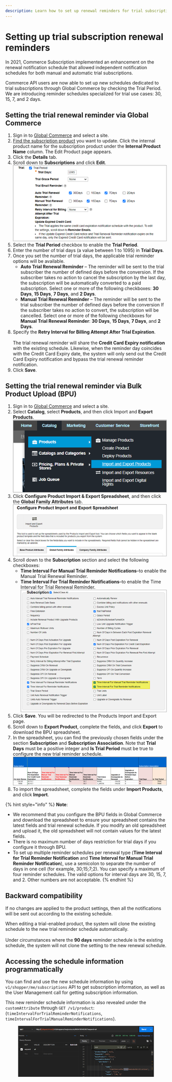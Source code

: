 ```yaml
---
description: Learn how to set up renewal reminders for trial subscriptions.
---
```


# Setting up trial subscription renewal reminders

In 2021, Commerce Subscription implemented an enhancement on the renewal notification schedule that allowed independent notification schedules for both manual and automatic trial subscriptions.

Commerce API users are now able to set up new schedules dedicated to trial subscriptions through Global Commerce by checking the Trial Period. We are introducing reminder schedules specialized for trial use cases: 30, 15, 7, and 2 days.


Setting the trial renewal reminder via Global Commerce
------------------------------------------------------

1. Sign in to [Global Commerce](https://gc.digitalriver.com/gc/ent/login.do) and select a site.
2. [Find the subscription product](https://help.digitalriver.com/help/gc/Products/All-Products/Editing-a-product.htm#HowToSearchForProduct) you want to update. Click the internal product name for the subscription product under the **Internal Product Name** column. The Edit Product page appears.
3. Click the **Details** tab.
4. Scroll down to **Subscriptions** and click **Edit**. \
   <img src="../../../.gitbook/assets/trialsubscription.png" alt="" data-size="original">&#x20;
5. Select the **Trial Period** checkbox to enable the **Trial Period**.
6. Enter the number of trial days (a value between 1 to 1095) in **Trial Days**.
7. Once you set the number of trial days, the applicable trial reminder options will be available.&#x20;
   * &#x20;**Auto Trial Renewal Reminder** – The reminder will be sent to the trial subscriber the number of defined days before the conversion. If the subscriber takes no action to cancel the subscription by the last day, the subscription will be automatically converted to a paid subscription. Select one or more of the following checkboxes: **30 Days**, **15 Days**, **7 Days**, and **2 Days**.&#x20;
   * **Manual Trial Renewal Reminder** – The reminder will be sent to the trial subscriber the number of defined days before the conversion If the subscriber takes no action to convert, the subscription will be cancelled.  Select one or more of the following checkboxes for **Manual Trial Renewal Reminder**: **30 Days**, **15 Days**, **7 Days**, and **2 Days**.
8. Specify the **Retry Interval for Billing Attempt After Trial Expiration**.\
   \
   The trial renewal reminder will share the **Credit Card Expiry notification** with the existing schedule. Likewise, when the reminder day coincides with the Credit Card Expiry date, the system will only send out the Credit Card Expiry notification and bypass the trial renewal reminder notification.
9. Click **Save**.

## Setting the trial renewal reminder via Bulk Product Upload (BPU)

1. Sign in to [Global Commerce](https://gc.digitalriver.com/gc/ent/login.do) and select a site.
2. Select **Catalog**, select **Products**, and then click Import and **Export Products**. \
   <img src="../../../.gitbook/assets/importandexportproducts.png" alt="" data-size="original">&#x20;
3. Click **Configure Product Import & Export Spreadsheet**, and then click the **Global Family Attributes** tab. \
   <img src="../../../.gitbook/assets/configureproductimport.png" alt="" data-size="original">&#x20;
4. Scroll down to the **Subscription** section and select the following checkboxes:
   * **Time Interval For Manual Trial Reminder Notifications**–to enable the Manual Trial Renewal Reminder.
   * **Time Interval For Trial Reminder Notifications**–to enable the Time Interval for Trial Renewal Reminder. \
     <img src="../../../.gitbook/assets/subscriptionselectall.png" alt="" data-size="original">&#x20;
5. Click **Save**. You will be redirected to the Products Import and Export page.
6. Scroll down to **Export Product**, complete the fields, and click **Export** to download the BPU spreadsheet.
7. In the spreadsheet, you can find the previously chosen fields under the section **Subscription** and **Subscription Association**. Note that **Trial Days** must be a positive integer and **Is Trial Period** must be true to configure the new trial reminder schedule.  \
   <img src="../../../.gitbook/assets/subscriptionassociation.png" alt="" data-size="original">&#x20;
8. To import the spreadsheet, complete the fields under **Import Products**, and click **Import**.

{% hint style="info" %}
**Note**:

*
  We recommend that you configure the BPU fields in Global Commerce and download the spreadsheet to ensure your spreadsheet contains the latest fields and trial renewal schedule. If you modify an old spreadsheet and upload it, the old spreadsheet will not contain values for the latest fields.
*
  There is no maximum number of days restriction for trial days if you configure it through BPU.
* &#x20;To set up multiple reminder schedules per renewal type (**Time Interval for Trial Reminder Notification** and **Time Interval for Manual Trial Reminder Notification**), use a semicolon to separate the number of days in one cell (for example, 30;15;7;2). You can specify a maximum of four reminder schedules. The valid options for interval days are 30, 15, 7, and 2. Other numbers are not acceptable.
{% endhint %}

## Backward compatibility

If no changes are applied to the product settings, then all the notifications will be sent out according to the existing schedule.&#x20;

When editing a trial-enabled product, the system will clone the existing schedule to the new trial reminder schedule automatically.\
\
Under circumstances where the **90 days** reminder schedule is the existing schedule, the system will not clone the setting to the new renewal schedule.



## Accessing the schedule information programmatically

You can find and use the new schedule information by using `v1/shopper/me/subscriptions` API to get subscription information, as well as the User Management call for getting subscription information.

This new reminder schedule information is also revealed under the `customAttribute` through `GET /v1/product`: (`timeIntervalForTrialReminderNotifications`, `timeIntervalForTrialManualReminderNotifications`).

<figure><img src="../../../.gitbook/assets/image (2).png" alt=""><figcaption></figcaption></figure>
